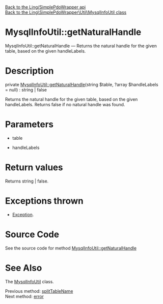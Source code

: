 [Back to the Ling/SimplePdoWrapper api](https://github.com/lingtalfi/SimplePdoWrapper/blob/master/doc/api/Ling/SimplePdoWrapper.md)<br>
[Back to the Ling\SimplePdoWrapper\Util\MysqlInfoUtil class](https://github.com/lingtalfi/SimplePdoWrapper/blob/master/doc/api/Ling/SimplePdoWrapper/Util/MysqlInfoUtil.md)


MysqlInfoUtil::getNaturalHandle
================



MysqlInfoUtil::getNaturalHandle — Returns the natural handle for the given table, based on the given handleLabels.




Description
================


private [MysqlInfoUtil::getNaturalHandle](https://github.com/lingtalfi/SimplePdoWrapper/blob/master/doc/api/Ling/SimplePdoWrapper/Util/MysqlInfoUtil/getNaturalHandle.md)(string $table, ?array $handleLabels = null) : string | false




Returns the natural handle for the given table, based on the given handleLabels.
Returns false if no natural handle was found.




Parameters
================


- table

    

- handleLabels

    


Return values
================

Returns string | false.


Exceptions thrown
================

- [Exception](http://php.net/manual/en/class.exception.php).&nbsp;







Source Code
===========
See the source code for method [MysqlInfoUtil::getNaturalHandle](https://github.com/lingtalfi/SimplePdoWrapper/blob/master/Util/MysqlInfoUtil.php#L770-L787)


See Also
================

The [MysqlInfoUtil](https://github.com/lingtalfi/SimplePdoWrapper/blob/master/doc/api/Ling/SimplePdoWrapper/Util/MysqlInfoUtil.md) class.

Previous method: [splitTableName](https://github.com/lingtalfi/SimplePdoWrapper/blob/master/doc/api/Ling/SimplePdoWrapper/Util/MysqlInfoUtil/splitTableName.md)<br>Next method: [error](https://github.com/lingtalfi/SimplePdoWrapper/blob/master/doc/api/Ling/SimplePdoWrapper/Util/MysqlInfoUtil/error.md)<br>

